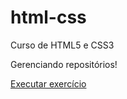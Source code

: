 # html-css
Curso de HTML5 e CSS3

Gerenciando repositórios!

<a href="https://rafaeltsai.github.io/html-css/modulo-01/01%20-%20Exercicios/ex002/">
Executar exercício</a>